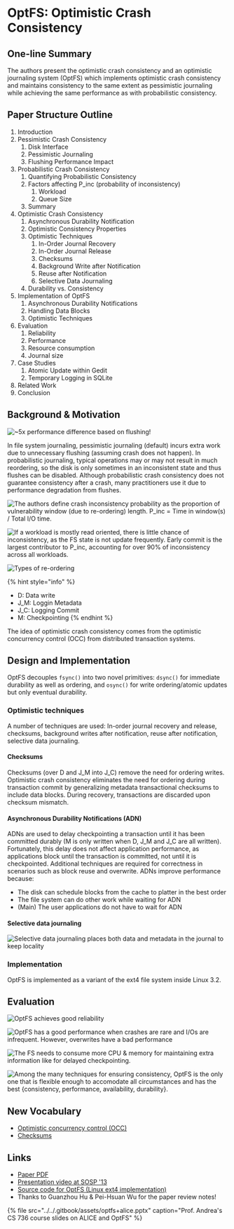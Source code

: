 # OptFS: Optimistic Crash Consistency

## One-line Summary

The authors present the optimistic crash consistency and an optimistic journaling system \(OptFS\) which implements optimistic crash consistency and maintains consistency to the same extent as pessimistic journaling while achieving the same performance as with probabilistic consistency.  

## Paper Structure Outline

1. Introduction
2. Pessimistic Crash Consistency
   1. Disk Interface
   2. Pessimistic Journaling
   3. Flushing Performance Impact
3. Probabilistic Crash Consistency
   1. Quantifying Probabilistic Consistency
   2. Factors affecting P\_inc \(probability of inconsistency\)
      1. Workload
      2. Queue Size
   3. Summary
4. Optimistic Crash Consistency
   1. Asynchronous Durability Notification
   2. Optimistic Consistency Properties
   3. Optimistic Techniques
      1. In-Order Journal Recovery
      2. In-Order Journal Release
      3. Checksums
      4. Background Write after Notification
      5. Reuse after Notification
      6. Selective Data Journaling
   4. Durability vs. Consistency
5. Implementation of OptFS
   1. Asynchronous Durability Notifications
   2. Handling Data Blocks
   3. Optimistic Techniques
6. Evaluation
   1. Reliability
   2. Performance
   3. Resource consumption
   4. Journal size
7. Case Studies
   1. Atomic Update within Gedit
   2. Temporary Logging in SQLite
8. Related Work
9. Conclusion

## Background & Motivation

![~5x performance difference based on flushing!](../../.gitbook/assets/screen-shot-2021-01-04-at-8.58.01-pm.png)

In file system journaling, pessimistic journaling \(default\) incurs extra work due to unnecessary flushing \(assuming crash does not happen\). In probabilistic journaling, typical operations may or may not result in much reordering, so the disk is only sometimes in an inconsistent state and thus flushes can be disabled. Although probabilistic crash consistency does not guarantee consistency after a crash, many practitioners use it due to performance degradation from flushes.

![The authors define crash inconsistency probability as the proportion of vulnerability window \(due to re-ordering\) length. P\_inc = Time in window\(s\) / Total I/O time.](../../.gitbook/assets/screen-shot-2021-01-04-at-9.52.38-pm.png)

![If a workload is mostly read oriented, there is little chance of inconsistency, as the FS state is not update frequently. Early commit is the largest contributor to P\_inc, accounting for over 90% of inconsistency across all workloads.](../../.gitbook/assets/screen-shot-2021-01-04-at-9.57.30-pm.png)

![Types of re-ordering](../../.gitbook/assets/screen-shot-2021-01-04-at-10.10.46-pm.png)

{% hint style="info" %}
* D: Data write
* J\_M: Loggin Metadata
* J\_C: Logging Commit
* M: Checkpointing
{% endhint %}

The idea of optimistic crash consistency comes from the optimistic concurrency control \(OCC\) from distributed transaction systems.

## Design and Implementation

OptFS decouples `fsync()` into two novel primitives: `dsync()` for immediate durability as well as ordering, and `osync()` for write ordering/atomic updates but only eventual durability.

### Optimistic techniques

A number of techniques are used: In-order journal recovery and release, checksums, background writes after notification, reuse after notification, selective data journaling.

#### Checksums

Checksums \(over D and J\_M into J\_C\) remove the need for ordering writes. Optimistic crash consistency eliminates the need for ordering during transaction commit by generalizing metadata transactional checksums to include data blocks. During recovery, transactions are discarded upon checksum mismatch.

#### Asynchronous Durability Notifications \(ADN\)

ADNs are used to delay checkpointing a transaction until it has been committed durably \(M is only written when D, J\_M and J\_C are all written\). Fortunately, this delay does not affect application performance, as applications block until the transaction is committed, not until it is checkpointed. Additional techniques are required for correctness in scenarios such as block reuse and overwrite. ADNs improve performance because:

* The disk can schedule blocks from the cache to platter in the best order
* The file system can do other work while waiting for ADN
* \(Main\) The user applications do not have to wait for ADN

#### Selective data journaling

![Selective data journaling places both data and metadata in the journal to keep locality](../../.gitbook/assets/screen-shot-2021-01-04-at-10.08.01-pm.png)

### Implementation

OptFS is implemented as a variant of the ext4 file system inside Linux 3.2.

## Evaluation

![OptFS achieves good reliability](../../.gitbook/assets/screen-shot-2021-01-04-at-9.19.17-pm.png)

![OptFS has a good performance when crashes are rare and I/Os are infrequent. However, overwrites have a bad performance](../../.gitbook/assets/screen-shot-2021-01-04-at-9.21.17-pm.png)

![The FS needs to consume more CPU &amp; memory for maintaining extra information like for delayed checkpointing.](../../.gitbook/assets/screen-shot-2021-01-04-at-9.22.21-pm.png)

![Among the many techniques for ensuring consistency, OptFS is the only one that is flexible enough to accomodate all circumstances and has the best {consistency, performance, availability, durability}.](../../.gitbook/assets/screen-shot-2021-01-04-at-9.01.59-pm.png)

## New Vocabulary

* [Optimistic concurrency control \(OCC\)](https://en.wikipedia.org/wiki/Optimistic_concurrency_control)
* [Checksums](https://www.howtogeek.com/363735/what-is-a-checksum-and-why-should-you-care/)

## Links

* [Paper PDF](https://research.cs.wisc.edu/adsl/Publications/optfs-sosp13.pdf)
* [Presentation video at SOSP '13](https://www.youtube.com/watch?v=3BXYHBOU3Ec&ab_channel=AssociationforComputingMachinery%28ACM%29)
* [Source code for OptFS \(Linux ext4 implementation\)](https://research.cs.wisc.edu/adsl/Software/optfs/)
* Thanks to Guanzhou Hu & Pei-Hsuan Wu for the paper review notes!

{% file src="../../.gitbook/assets/optfs+alice.pptx" caption="Prof. Andrea\'s CS 736 course slides on ALICE and OptFS" %}

